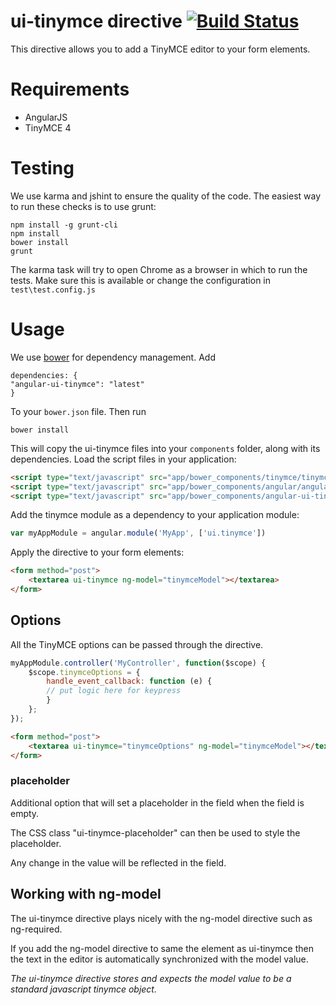 # ui-tinymce directive [![Build Status](https://travis-ci.org/angular-ui/ui-tinymce.png)](https://travis-ci.org/angular-ui/ui-tinymce)

This directive allows you to add a TinyMCE editor to your form elements.

# Requirements

- AngularJS
- TinyMCE 4

# Testing

We use karma and jshint to ensure the quality of the code.  The easiest way to run these checks is to use grunt:
```
npm install -g grunt-cli
npm install
bower install
grunt
```  

The karma task will try to open Chrome as a browser in which to run the tests.  Make sure this is available or change the configuration in `test\test.config.js` 

# Usage

We use [bower](http://twitter.github.com/bower/) for dependency management.  Add

```
dependencies: {
"angular-ui-tinymce": "latest"
}
```

To your `bower.json` file. Then run

```
bower install
```

This will copy the ui-tinymce files into your `components` folder, along with its dependencies. Load the script files in your application:

```html
<script type="text/javascript" src="app/bower_components/tinymce/tinymce.js"></script>
<script type="text/javascript" src="app/bower_components/angular/angular.js"></script>
<script type="text/javascript" src="app/bower_components/angular-ui-tinymce/tinymce.js"></script>
```

Add the tinymce module as a dependency to your application module:

```javascript
var myAppModule = angular.module('MyApp', ['ui.tinymce'])
```

Apply the directive to your form elements:

```html
<form method="post">
	<textarea ui-tinymce ng-model="tinymceModel"></textarea>
</form>
```
## Options

All the TinyMCE options can be passed through the directive.

```javascript
myAppModule.controller('MyController', function($scope) {
	$scope.tinymceOptions = {
		handle_event_callback: function (e) {
		// put logic here for keypress
		}
	};
});
```
```html
<form method="post">
	<textarea ui-tinymce="tinymceOptions" ng-model="tinymceModel"></textarea>
</form>
```    

### placeholder

Additional option that will set a placeholder in the field when the field is empty.

The CSS class "ui-tinymce-placeholder" can then be used to style the placeholder.

Any change in the value will be reflected in the field.

## Working with ng-model

The ui-tinymce directive plays nicely with the ng-model directive such as ng-required.

If you add the ng-model directive to same the element as ui-tinymce then the text in the editor is automatically synchronized with the model value.

_The ui-tinymce directive stores and expects the model value to be a standard javascript tinymce object._

